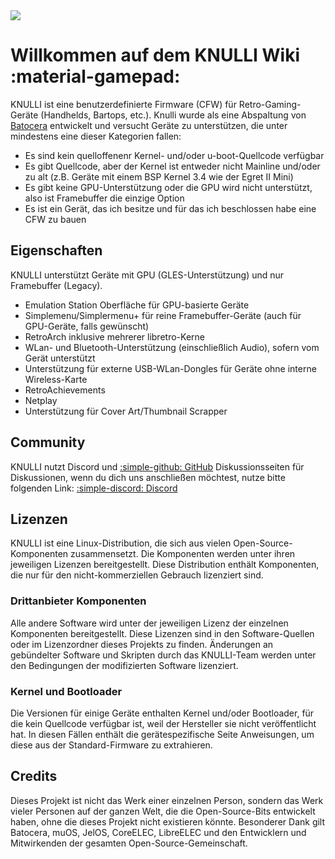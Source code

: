 <div class="preview-container">
  <img class="off-glb" src="/_inc/images/knulli-booting-up.png"/>
</div>

# Willkommen auf dem KNULLI Wiki :material-gamepad:

KNULLI ist eine benutzerdefinierte Firmware (CFW) für Retro-Gaming-Geräte (Handhelds, Bartops, etc.). Knulli wurde als eine Abspaltung von [Batocera](https://batocera.org) entwickelt und versucht Geräte zu unterstützen, die unter mindestens eine dieser Kategorien fallen:

-   Es sind kein quelloffenenr Kernel- und/oder u-boot-Quellcode verfügbar
-   Es gibt Quellcode, aber der Kernel ist entweder nicht Mainline und/oder zu alt (z.B. Geräte mit einem BSP Kernel 3.4 wie der Egret II Mini)
-   Es gibt keine GPU-Unterstützung oder die GPU wird nicht unterstützt, also ist Framebuffer die einzige Option
-   Es ist ein Gerät, das ich besitze und für das ich beschlossen habe eine CFW zu bauen

## Eigenschaften

KNULLI unterstützt Geräte mit GPU (GLES-Unterstützung) und nur Framebuffer (Legacy).

-   Emulation Station Oberfläche für GPU-basierte Geräte
-   Simplemenu/Simplermenu+ für reine Framebuffer-Geräte (auch für GPU-Geräte, falls gewünscht)
-   RetroArch inklusive mehrerer libretro-Kerne
-   WLan- und Bluetooth-Unterstützung (einschließlich Audio), sofern vom Gerät unterstützt
-   Unterstützung für externe USB-WLan-Dongles für Geräte ohne interne Wireless-Karte
-   RetroAchievements
-   Netplay
-   Unterstützung für Cover Art/Thumbnail Scrapper

## Community

KNULLI nutzt Discord und [:simple-github: GitHub](https://github.com/knulli-cfw/distribution/discussions) Diskussionsseiten für Diskussionen, wenn du dich uns anschließen möchtest, nutze bitte folgenden Link: [:simple-discord: Discord](https://discord.gg/HXPS3DAeeB)

## Lizenzen

KNULLI ist eine Linux-Distribution, die sich aus vielen Open-Source-Komponenten zusammensetzt. Die Komponenten werden unter ihren jeweiligen Lizenzen bereitgestellt. Diese Distribution enthält Komponenten, die nur für den nicht-kommerziellen Gebrauch lizenziert sind.

### Drittanbieter Komponenten

Alle andere Software wird unter der jeweiligen Lizenz der einzelnen Komponenten bereitgestellt. Diese Lizenzen sind in den Software-Quellen oder im Lizenzordner dieses Projekts zu finden. Änderungen an gebündelter Software und Skripten durch das KNULLI-Team werden unter den Bedingungen der modifizierten Software lizenziert.

### Kernel und Bootloader

Die Versionen für einige Geräte enthalten Kernel und/oder Bootloader, für die kein Quellcode verfügbar ist, weil der Hersteller sie nicht veröffentlicht hat. In diesen Fällen enthält die gerätespezifische Seite Anweisungen, um diese aus der Standard-Firmware zu extrahieren.

## Credits

Dieses Projekt ist nicht das Werk einer einzelnen Person, sondern das Werk vieler Personen auf der ganzen Welt, die die Open-Source-Bits entwickelt haben, ohne die dieses Projekt nicht existieren könnte. Besonderer Dank gilt Batocera, muOS, JelOS, CoreELEC, LibreELEC und den Entwicklern und Mitwirkenden der gesamten Open-Source-Gemeinschaft.
